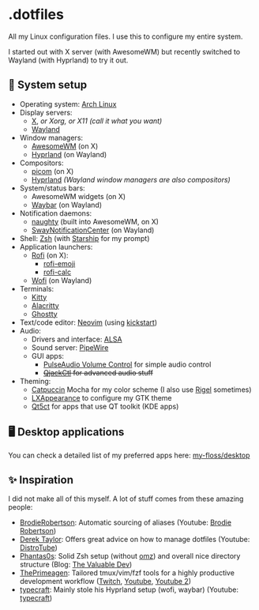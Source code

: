 # .dotfiles

All my Linux configuration files. I use this to configure my entire system.

I started out with X server (with AwesomeWM) but recently switched to Wayland (with Hyprland) to try it out.

## 🐧 System setup

- Operating system: [Arch Linux](https://archlinux.org/)
- Display servers:
    - [X](https://www.x.org/), *or Xorg, or X11 (call it what you want)*
    - [Wayland](https://wayland.freedesktop.org/)
- Window managers:
    - [AwesomeWM](https://awesomewm.org/) (on X)
    - [Hyprland](https://hyprland.org/) (on Wayland)
- Compositors: 
    - [picom](https://github.com/yshui/picom) (on X)
    - [Hyprland](https://hyprland.org/) *(Wayland window managers are also compositors)*
- System/status bars:
    - AwesomeWM widgets (on X)
    - [Waybar](https://github.com/Alexays/Waybar) (on Wayland)
- Notification daemons:
    - [naughty](https://awesomewm.org/doc/api/libraries/naughty.html) (built into AwesomeWM, on X)
    - [SwayNotificationCenter](https://github.com/ErikReider/SwayNotificationCenter) (on Wayland)
- Shell: [Zsh](https://www.zsh.org/) (with [Starship](https://starship.rs/) for my prompt)
- Application launchers:
    - [Rofi](https://github.com/davatorium/rofi) (on X):
        - [rofi-emoji](https://github.com/Mange/rofi-emoji)
        - [rofi-calc](https://github.com/svenstaro/rofi-calc)
    - [Wofi](https://hg.sr.ht/~scoopta/wofi) (on Wayland)
- Terminals:
    - [Kitty](https://sw.kovidgoyal.net/kitty)
    - [Alacritty](https://alacritty.org)
    - [Ghostty](https://ghostty.org)
- Text/code editor: [Neovim](https://neovim.io/) (using [kickstart](https://github.com/nvim-lua/kickstart.nvim))
- Audio:
    - Drivers and interface: [ALSA](https://www.alsa-project.org/)
    - Sound server: [PipeWire](https://pipewire.org/)
    - GUI apps:
        - [PulseAudio Volume Control](https://freedesktop.org/software/pulseaudio/pavucontrol/) for simple audio control
        - ~~[QjackCtl](https://qjackctl.sourceforge.io/) for advanced audio stuff~~
- Theming:
    - [Catpuccin](https://github.com/catppuccin/catppuccin) Mocha for my color scheme (I also use [Rigel](https://github.com/Rigellute/rigel) sometimes)
    - [LXAppearance](https://github.com/lxde/lxappearance) to configure my GTK theme
    - [Qt5ct](https://github.com/desktop-app/qt5ct) for apps that use QT toolkit (KDE apps)

## 🖥️ Desktop applications

You can check a detailed list of my preferred apps here: [my-floss/desktop](https://github.com/Coko7/my-floss/blob/main/desktop.md)

## ✨ Inspiration

I did not make all of this myself. A lot of stuff comes from these amazing people:
- [BrodieRobertson](https://github.com/BrodieRobertson/dotfiles): Automatic sourcing of aliases (Youtube: [Brodie Robertson](https://www.youtube.com/channel/UCld68syR8Wi-GY_n4CaoJGA))
- [Derek Taylor](https://gitlab.com/dwt1/dotfiles): Offers great advice on how to manage dotfiles (Youtube: [DistroTube](https://www.youtube.com/channel/UCVls1GmFKf6WlTraIb_IaJg))
- [Phantas0s](https://github.com/Phantas0s/.dotfiles): Solid Zsh setup (without [omz](https://ohmyz.sh/)) and overall nice directory structure (Blog: [The Valuable Dev](https://thevaluable.dev/))
- [ThePrimeagen](https://github.com/ThePrimeagen/.dotfiles): Tailored tmux/vim/fzf tools for a highly productive development workflow ([Twitch](https://www.twitch.tv/theprimeagen), [Youtube](https://www.youtube.com/channel/UC8ENHE5xdFSwx71u3fDH5Xw), [Youtube 2](https://www.youtube.com/channel/UCUyeluBRhGPCW4rPe_UvBZQ))
- [typecraft](https://github.com/typecraft-dev/dotfiles): Mainly stole his Hyprland setup (wofi, waybar) (Youtube: [typecraft](https://www.youtube.com/channel/UCo71RUe6DX4w-Vd47rFLXPg))
